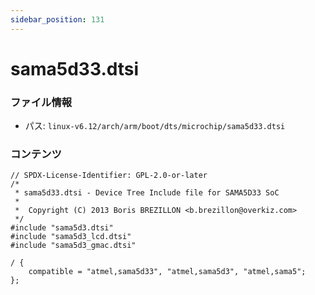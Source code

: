 ```yaml
---
sidebar_position: 131
---
```

# sama5d33.dtsi

### ファイル情報

- パス: `linux-v6.12/arch/arm/boot/dts/microchip/sama5d33.dtsi`

### コンテンツ

```dtsi
// SPDX-License-Identifier: GPL-2.0-or-later
/*
 * sama5d33.dtsi - Device Tree Include file for SAMA5D33 SoC
 *
 *  Copyright (C) 2013 Boris BREZILLON <b.brezillon@overkiz.com>
 */
#include "sama5d3.dtsi"
#include "sama5d3_lcd.dtsi"
#include "sama5d3_gmac.dtsi"

/ {
	compatible = "atmel,sama5d33", "atmel,sama5d3", "atmel,sama5";
};

```
